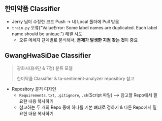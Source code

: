 ## 한미약품 Classifier

- Jerry 님이 수정한 코드 Push -> 내 Local 폴더에 Pull 받음
- `train.py` 오류("ValueError: Some label names are duplicated. Each label name should be unique.") 해결 시도
  - 오류 메세지 단계별로 분석해서, **문제가 발생한 지점 찾는 것**이 중요



## GwangHwaSiDae Classifier

> 광화시대(4단 & 7정) 분류 모델
>
> 한미약품 Classifier & ta-sentiment-analyzer repository 참고

- Repository 골격 디자인
  - `Requirements.txt`, `.gitignore`, `.sh`(Script 파일) --> 참고할 Repo에서 필요한 내용 복사하기
  - 참고하는 두 개의 Repo 중에 하나를 기본 뼈대로 정하기 & 다른 Repo에서 필요한 내용 복사하기

